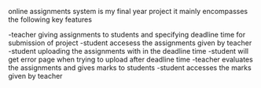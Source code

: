 online assignments system is my final year project it mainly encompasses the following key features

-teacher giving assignments to students and specifying deadline time for submission of project
-student accesess the assignments given by teacher 
-student uploading the assignments with in the deadline time 
-student will get error page when trying to upload after deadline time 
-teacher evaluates the assignments and gives marks to students 
-student accesses the marks given by teacher